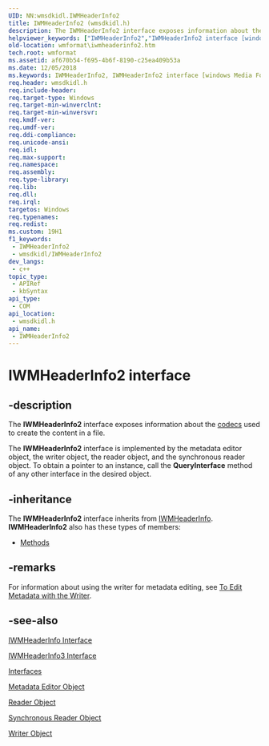 ```yaml
---
UID: NN:wmsdkidl.IWMHeaderInfo2
title: IWMHeaderInfo2 (wmsdkidl.h)
description: The IWMHeaderInfo2 interface exposes information about the codecs used to create the content in a file.The IWMHeaderInfo2 interface is implemented by the metadata editor object, the writer object, the reader object, and the synchronous reader object.
helpviewer_keywords: ["IWMHeaderInfo2","IWMHeaderInfo2 interface [windows Media Format]","IWMHeaderInfo2 interface [windows Media Format]","described","IWMHeaderInfo2Interface","wmformat.iwmheaderinfo2","wmsdkidl/IWMHeaderInfo2"]
old-location: wmformat\iwmheaderinfo2.htm
tech.root: wmformat
ms.assetid: af670b54-f695-4b6f-8190-c25ea409b53a
ms.date: 12/05/2018
ms.keywords: IWMHeaderInfo2, IWMHeaderInfo2 interface [windows Media Format], IWMHeaderInfo2 interface [windows Media Format],described, IWMHeaderInfo2Interface, wmformat.iwmheaderinfo2, wmsdkidl/IWMHeaderInfo2
req.header: wmsdkidl.h
req.include-header: 
req.target-type: Windows
req.target-min-winverclnt: 
req.target-min-winversvr: 
req.kmdf-ver: 
req.umdf-ver: 
req.ddi-compliance: 
req.unicode-ansi: 
req.idl: 
req.max-support: 
req.namespace: 
req.assembly: 
req.type-library: 
req.lib: 
req.dll: 
req.irql: 
targetos: Windows
req.typenames: 
req.redist: 
ms.custom: 19H1
f1_keywords:
 - IWMHeaderInfo2
 - wmsdkidl/IWMHeaderInfo2
dev_langs:
 - c++
topic_type:
 - APIRef
 - kbSyntax
api_type:
 - COM
api_location:
 - wmsdkidl.h
api_name:
 - IWMHeaderInfo2
---
```


# IWMHeaderInfo2 interface


## -description

The <b>IWMHeaderInfo2</b> interface exposes information about the <a href="/windows/desktop/wmformat/wmformat-glossary">codecs</a> used to create the content in a file.

The <b>IWMHeaderInfo2</b> interface is implemented by the metadata editor object, the writer object, the reader object, and the synchronous reader object. To obtain a pointer to an instance, call the <b>QueryInterface</b> method of any other interface in the desired object.

## -inheritance

The <b>IWMHeaderInfo2</b> interface inherits from <a href="/windows/desktop/api/wmsdkidl/nn-wmsdkidl-iwmheaderinfo">IWMHeaderInfo</a>. <b>IWMHeaderInfo2</b> also has these types of members:
<ul>
<li><a href="https://docs.microsoft.com/">Methods</a></li>
</ul>

## -remarks

For information about using the writer for metadata editing, see <a href="/windows/desktop/wmformat/to-edit-metadata-with-the-writer">To Edit Metadata with the Writer</a>.

## -see-also

<a href="/windows/desktop/api/wmsdkidl/nn-wmsdkidl-iwmheaderinfo">IWMHeaderInfo Interface</a>



<a href="/windows/desktop/api/wmsdkidl/nn-wmsdkidl-iwmheaderinfo3">IWMHeaderInfo3 Interface</a>



<a href="/windows/desktop/wmformat/interfaces">Interfaces</a>



<a href="/windows/desktop/wmformat/metadata-editor-object">Metadata Editor Object</a>



<a href="/windows/desktop/wmformat/reader-object">Reader Object</a>



<a href="/windows/desktop/wmformat/synchronous-reader-object">Synchronous Reader Object</a>



<a href="/windows/desktop/wmformat/writer-object">Writer Object</a>
